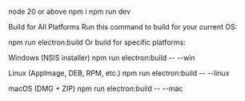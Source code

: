 node 20 or above
npm i
npm run dev

Build for All Platforms
Run this command to build for your current OS:

npm run electron:build
Or build for specific platforms:

Windows (NSIS installer)
npm run electron:build -- --win

Linux (AppImage, DEB, RPM, etc.)
npm run electron:build -- --linux

macOS (DMG + ZIP)
npm run electron:build -- --mac

